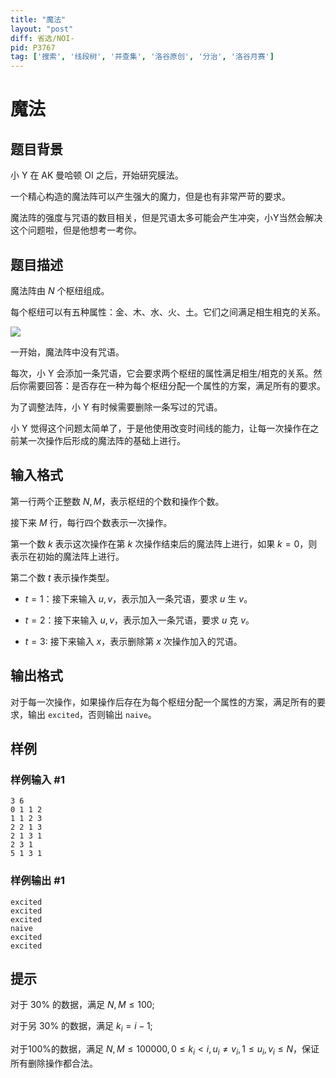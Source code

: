 ```yaml
---
title: "魔法"
layout: "post"
diff: 省选/NOI-
pid: P3767
tag: ['搜索', '线段树', '并查集', '洛谷原创', '分治', '洛谷月赛']
---
```

# 魔法
## 题目背景

小 Y 在 AK 曼哈顿 OI 之后，开始研究膜法。

一个精心构造的魔法阵可以产生强大的魔力，但是也有非常严苛的要求。

魔法阵的强度与咒语的数目相关，但是咒语太多可能会产生冲突，小Y当然会解决这个问题啦，但是他想考一考你。

## 题目描述

魔法阵由 $N$ 个枢纽组成。

每个枢纽可以有五种属性：金、木、水、火、土。它们之间满足相生相克的关系。

 ![](https://cdn.luogu.com.cn/upload/pic/5349.png) 

一开始，魔法阵中没有咒语。

每次，小 Y 会添加一条咒语，它会要求两个枢纽的属性满足相生/相克的关系。然后你需要回答：是否存在一种为每个枢纽分配一个属性的方案，满足所有的要求。

为了调整法阵，小 Y 有时候需要删除一条写过的咒语。

小 Y 觉得这个问题太简单了，于是他使用改变时间线的能力，让每一次操作在之前某一次操作后形成的魔法阵的基础上进行。
## 输入格式

第一行两个正整数 $N,M$，表示枢纽的个数和操作个数。

接下来 $M$ 行，每行四个数表示一次操作。

第一个数 $k$ 表示这次操作在第 $k$ 次操作结束后的魔法阵上进行，如果 $k=0$，则表示在初始的魔法阵上进行。

第二个数 $t$ 表示操作类型。

- $t=1$：接下来输入 $u,v$，表示加入一条咒语，要求 $u$ 生 $v$。

- $t=2$：接下来输入 $u,v$，表示加入一条咒语，要求 $u$ 克 $v$。

- $t=3$: 接下来输入 $x$，表示删除第 $x$ 次操作加入的咒语。
## 输出格式

对于每一次操作，如果操作后存在为每个枢纽分配一个属性的方案，满足所有的要求，输出 `excited`，否则输出 `naive`。

## 样例

### 样例输入 #1
```
3 6  
0 1 1 2  
1 1 2 3  
2 2 1 3  
2 1 3 1  
2 3 1  
5 1 3 1
```
### 样例输出 #1
```
excited  
excited  
excited  
naive  
excited  
excited  
```
## 提示

对于 $30\%$ 的数据，满足 $N,M\leq 100$;

对于另 $30\%$ 的数据，满足 $k_i=i-1$;

对于100%的数据，满足 $N,M \leq 100000, 0\leq k_i < i, u_i \neq v_i, 1 \leq u_i,v_i \leq N$，保证所有删除操作都合法。

